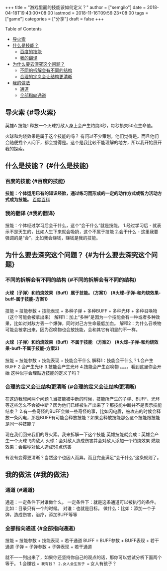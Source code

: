 +++
title = "游戏里面的技能该如何定义？"
author = ["semgilo"]
date = 2018-04-18T19:43:00+08:00
lastmod = 2018-11-16T09:56:23+08:00
tags = ["game"]
categories = ["分享"]
draft = false
+++

<div class="ox-hugo-toc toc">
<div></div>

<div class="heading">Table of Contents</div>

- [导火索](#导火索)
- [什么是技能？](#什么是技能)
    - [百度的技能](#百度的技能)
    - [我的翻译](#我的翻译)
- [为什么要去深究这个问题？](#为什么要去深究这个问题)
    - [不同的拆解会有不同的结构](#不同的拆解会有不同的结构)
    - [合理的定义会让结构更清晰](#合理的定义会让结构更清晰)
- [我的做法](#我的做法)
    - [通道](#通道)
    - [全部指向通道](#全部指向通道)

</div>
<!--endtoc-->



## 导火索 {#导火索}

英雄A 技能1 释放一个火球打敌人身上会产生灼烧3秒，每秒损失50点生命值。

火球和灼烧效果是属于这个技能的吗？
有问过不少策划，他们觉得是。而且他们会随便找个人问下，都会觉得是。这个是我比较不能理解的地方，所以我开始展开我的探索。
<!--more-->


## 什么是技能？ {#什么是技能}


### 百度的技能 {#百度的技能}

**技能：个体运用已有的知识经验，通过练习而形成的一定的动作方式或智力活动方式成为技能。**  [百度百科](https://baike.baidu.com/item/技能/33065?fr=aladdin   )


### 我的翻译 {#我的翻译}

技能：个体经过学习后会干什么，这个“会干什么”就是技能。
1.经过学习后  -  就表示不是天生的，比如人生下来就会吸奶，这个不属于技能
2.会干什么 - 这里我要强调的是“会”。比如我会赚钱，赚钱是我的技能。


## 为什么要去深究这个问题？ {#为什么要去深究这个问题}


### 不同的拆解会有不同的结构 {#不同的拆解会有不同的结构}


#### 火球（子弹）和灼烧效果（Buff）属于技能。（方案1） {#火球-子弹-和灼烧效果-buff-属于技能-方案1}

技能 = 技能参数 + 技能表现 + 多种子弹 + 多种BUFF + 多种光环 + 多种召唤物（这个可能会被拿出来）
解释1：加上“多种”是因为一个技能会有一种或者多种效果，比如对对敌方丢一个爆弹，同时对己方生命最低加血。
解释2：为什么召唤物可能会被拿出来，因为召唤物也会放技能，会和其它有明显的不一样。


#### 火球（子弹）和灼烧效果（Buff）不属于技能 （方案2） {#火球-子弹-和灼烧效果-buff-不属于技能-方案2}

技能 = 技能参数 + 技能表现 + 技能会干什么
解释1：技能会干什么？1.会产生BUFF 2.会产生光环 3.技能会产生光环 4.技能会产生召唤物 。。。。看到这里你会开始
这种似乎会理贴近技能的定义了吗？


### 合理的定义会让结构更清晰 {#合理的定义会让结构更清晰}

在这边我想问两个问题
1.当技能被中断的时候，技能所产生的子弹、BUFF、光环等这些怎么不会被中断？因为他们已经被生产出来了？那技能中断并不是表示技能结束？
2.有一些奇怪的BUFF会做一些奇怪的事，比如闪电盾，被攻击的时候会释放一条闪电，那是BUFF有可能会释放技能？如果会释放技能那么这个技能跟技能是同一种技能？

现在我们回来我们的导火索。我来拆解一下这个技能
英雄技能就变成：英雄会产生一个火球飞向敌人
火球：会对敌人造成伤害并会对敌人添加一个灼烧效果
燃烧效果：会每秒对敌人造成50点伤害

有没有变得更清晰？当然这个也因人而异。而且完全满足“会干什么”这条规则了。


## 我的做法 {#我的做法}


### 通道 {#通道}

通道：一定条件下对谁做什么。
一定条件下：就是这条通道可以被执行的条件。比如：目录只有一个的时候。
对谁：也就是目标。
做什么：比如：添加一个子弹，造成伤害，治疗，添加BUFF等等


### 全部指向通道 {#全部指向通道}

技能 = 技能参数 + 技能表现 + 若干通道
BUFF = BUFF参数 + BUFF表现 + 若干通道
子弹 = 子弹参数 + 子弹表现 + 若干通道

就不一一列出来了，如果你还坚持你自己的观点的话，那你可以尝试分析下面两个等于。
1.会赚钱 `= 我有钱？
2.女人会生孩子 =` 女人有孩子？